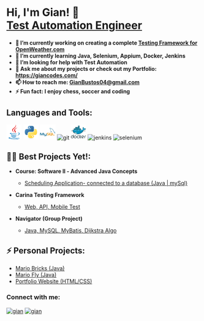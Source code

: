 <h1>Hi, I'm Gian! 👋<br/><a href="https://www.linkedin.com/in/giancarlo-bustos-578a9318a/"> Test Automation Engineer </a> </h1>


<!-- <p align="left"> <img src="https://komarev.com/ghpvc/?username=gkarloz&label=Profile%20views&color=0e75b6&style=flat" alt="gkarloz" /> </p> -->

<h4>
  
- 🔭 I’m currently working on creating a complete [Testing Framework for OpenWeather.com](https://github.com/GKARLOZ/OpenWeather-Testing-Framework)
- 🌱 I’m currently learning Java, Selenium, Appium, Docker, Jenkins 
- 🤔 I’m looking for help with Test Automation
- 💬 Ask me about my projects or check out my Portfolio: https://giancodes.com/ 
- 📫 How to reach me: GianBustos04@gmail.com 
- ⚡ Fun fact: I enjoy chess, soccer and coding


<h2 align="left">Languages and Tools:</h2>
<p align="left"> 
<img src="https://raw.githubusercontent.com/devicons/devicon/master/icons/java/java-original.svg" alt="java" width="40" height="40"/> 
<img src="https://raw.githubusercontent.com/devicons/devicon/master/icons/python/python-original.svg" alt="python" width="40" height="40"/> 
<img src="https://raw.githubusercontent.com/devicons/devicon/master/icons/mysql/mysql-original-wordmark.svg" alt="mysql" width="40" height="40"/>
<img src="https://www.vectorlogo.zone/logos/git-scm/git-scm-icon.svg" alt="git" width="40" height="40"/> 
<img src="https://raw.githubusercontent.com/devicons/devicon/master/icons/docker/docker-original-wordmark.svg" alt="docker" width="40" height="40"/>
<img src="https://www.vectorlogo.zone/logos/jenkins/jenkins-icon.svg" alt="jenkins" width="40" height="40"/> 
<img src="https://raw.githubusercontent.com/detain/svg-logos/780f25886640cef088af994181646db2f6b1a3f8/svg/selenium-logo.svg" alt="selenium" width="40" height="40"/>
</p>


<h2>👨‍💻 Best Projects Yet!:</h2>
  
- <b>Course: Software ll - Advanced Java Concepts</b>
  - [Scheduling Application- connected to a database (Java | mySql)](https://github.com/GKARLOZ/Scheduling-Desktop-Application-WGU-SoftwareDevTwon)
      
- <b>Carina Testing Framework </b>
  - [Web, API, Mobile Test](https://github.com/GKARLOZ/Solvd_Carina_Project)
   
- <b>Navigator (Group Project) </b>
  - [ Java, MySQL, MyBatis, Dijkstra Algo](https://github.com/GKARLOZ/Navigator)

<h2>⚡ Personal Projects:</h2>
    
- [  Mario Bricks (Java)](https://github.com/GKARLOZ/Mario-Brick-Breaker)
- [  Mario Fly (Java)](https://github.com/GKARLOZ/FlyingMario-Snake-TurtleShells)
- [  Portfolio Website (HTML/CSS)](https://github.com/GKARLOZ/GKARLOZ.github.io)

  
<h3 align="left">Connect with me:</h3>
<p align="left">
<a href="https://www.linkedin.com/in/giancarlo-bustos-578a9318a/" target="blank"><img align="center" src="https://raw.githubusercontent.com/rahuldkjain/github-profile-readme-generator/master/src/images/icons/Social/linked-in-alt.svg" alt="gian" height="30" width="40" /></a> <a href="https://www.hackerrank.com/gianbustos04" target="blank"><img align="center" src="https://raw.githubusercontent.com/rahuldkjain/github-profile-readme-generator/master/src/images/icons/Social/hackerrank.svg" alt="gian" height="30" width="40" /></a>
</p>

<!-- **GKARLOZ/GKARLOZ** is a ✨ _special_ ✨ repository because its `README.md` (this file) appears on your GitHub profile.
Here are some ideas to get you started: -->

